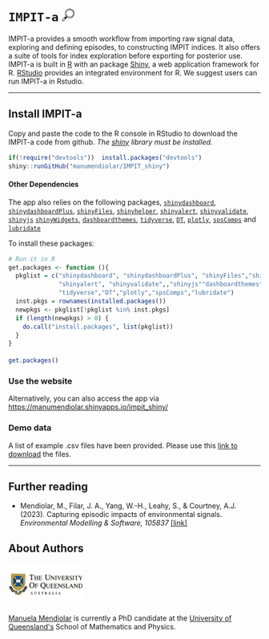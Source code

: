 # `IMPIT-a` <img src="www/images/icon_explore_2.svg" width="25" height="25">
IMPIT-a provides a smooth workflow from importing raw signal data, exploring and defining episodes, to constructing IMPIT indices. It also offers a suite of tools for index exploration before exporting for posterior use. IMPIT-a is built in [R](https://www.r-project.org) with an package [Shiny](https://shiny.rstudio.com), a web application framework for R.  [RStudio](https://www.rstudio.com) provides an integrated environment for R. We suggest users can run IMPIT-a in Rstudio.

-----

## Install IMPIT-a

Copy and paste the code to the R console in RStudio to download the IMPIT-a code from github. *The [shiny](https://shiny.rstudio.com/) library must be installed.*

``` r
if(!require("devtools"))  install.packages("devtools")
shiny::runGitHub("manumendiolar/IMPIT_shiny")
```

#### Other Dependencies

The app also relies on the following packages,
[`shinydashboard`](https://rstudio.github.io/shinydashboard/index.html),
[`shinydashboardPlus`](https://rinterface.github.io/shinydashboardPlus/),
[`shinyFiles`](https://github.com/thomasp85/shinyFiles),
[`shinyhelper`](https://github.com/cwthom/shinyhelper),
[`shinyalert`](https://github.com/daattali/shinyalert),
[`shinyvalidate`](https://rstudio.github.io/shinyvalidate/),
[`shinyjs`](https://deanattali.com/shinyjs/)
[`shinyWidgets`](https://github.com/dreamRs/shinyWidgets),
[`dashboardthemes`](https://cran.r-project.org/web/packages/dashboardthemes/index.html),
[`tidyverse`](https://www.tidyverse.org/),
[`DT`](https://rstudio.github.io/DT/),
[`plotly`](https://plotly.com/r/),
[`spsComps`](https://github.com/lz100/spsComps) and
[`lubridate`](https://lubridate.tidyverse.org/)

To install these packages:
``` r
# Run it in R
get.packages <- function (){
  pkglist = c("shinydashboard", "shinydashboardPlus", "shinyFiles","shinyhelper",
              "shinyalert", "shinyvalidate",,"shinyjs""dashboardthemes", "shinyWidgets",
              "tidyverse","DT","plotly","spsComps","lubridate")
  inst.pkgs = rownames(installed.packages())
  newpkgs <- pkglist[!pkglist %in% inst.pkgs]
  if (length(newpkgs) > 0) {
    do.call("install.packages", list(pkglist))
  }
}

get.packages()
```

### Use the website

Alternatively, you can also access the app via <https://manumendiolar.shinyapps.io/impit_shiny/>


### Demo data 

A list of example .csv files have been provided. Please use this [link to download](https://github.com/manumendiolar/IMPIT_shiny/tree/main/example-data) the files. 

-----

## Further reading

* Mendiolar, M., Filar, J. A., Yang, W.-H., Leahy, S., & Courtney, A.J. (2023). Capturing episodic impacts of environmental signals. _Environmental Modelling & Software, 105837_ [[link]](https://www.sciencedirect.com/science/article/pii/S1364815223002232)

## About Authors

<img src="www/images/UQ_logo.png" width="150"/> 

[Manuela Mendiolar](https://smp.uq.edu.au/profile/8282/manuela-mendiolar) is currently a PhD candidate at the [University of Queensland's](https://www.uq.edu.au/) School of Mathematics and Physics.

<!--
## Copyright
[![License](https://img.shields.io/badge/Licence-GPL%20v2.0-orange.svg)](link)
IMPIT-a is licensed under the [GNU General Public License (GPL) v2.0](link). In a nutshell, this means that this package:

- May be used for commercial purposes

- May be used for private purposes

- May be modified, although:

  - Modifications **must** be released under the same license when distributing the package
  - Changes made to the code **must** be documented

- May be distributed, although:

  - Source code **must** be made available when the package is distributed
  - A copy of the license and copyright notice **must** be included.

- Comes with a LIMITATION of liability

- Comes with NO warranty-->
